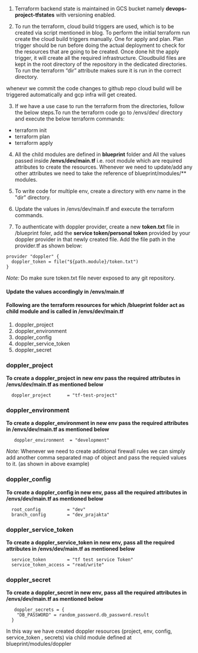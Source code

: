 1. Terraform backend state is maintained in GCS bucket namely **devops-project-tfstates** with versioning enabled.

2. To run the terraform, cloud build triggers are used, which is to be created via script mentioned in blog. To perform the  initial terraform run create the cloud build triggers manually. One for apply and plan.
Plan trigger should be run before doing the actual deployment to check for the resources that are going to be created.
Once done hit the apply trigger, it will create all the required infrastructure.
Cloudbuild files are kept in the root directory of the repository in the dedicated directories.
To run the terraform “dir” attribute makes sure it is run in the correct directory.

whenevr we commit the code changes to github repo cloud build will be triggered automatically and gcp infra will get created.

3. If we have a use case to run the terraform from the directories, follow the below steps.To run the terraform code go to /envs/dev/ directory and execute the below terraform commands:
- terraform init
- terraform plan
- terraform apply

4. All the child modules are defined in **blueprint** folder and All the values passed inside **/envs/dev/main.tf** i.e. root module which are required attributes to create the resources. Whenever we need to update/add any other attributes we need to take the reference of blueprint/modules/** modules.

5. To write code for multiple env, create a directory with env name in the "dir" directory.

6. Update the values in /envs/dev/main.tf and execute the terraform commands.

7. To authenticate with doppler provider, create a new **token.txt** file in /blueprint foler, add the **service token/personal token** provided by your doppler provider in that newly created file. Add the file path in the provider.tf as shown below:
```
provider "doppler" {
  doppler_token = file("${path.module}/token.txt") 
}
```
*Note:* Do make sure token.txt file never exposed to any git repository.

#### Update the values accordingly in /envs/main.tf

#### Following are the terraform resources for which /blueprint folder act as child module and is called in /envs/dev/main.tf

1. doppler_project
2. doppler_environment
3. doppler_config
4. doppler_service_token
5. doppler_secret

### doppler_project
**To create a doppler_project in new env pass the required attributes in /envs/dev/main.tf as mentioned below** 
```
  doppler_project      = "tf-test-project"
```
### doppler_environment
**To create a doppler_environment in new env pass the required attributes in /envs/dev/main.tf as mentioned below**
```
   doppler_environment  = "development"
```
*Note*: Whenever we need to create additional firewall rules we can simply add another comma separated map of object and pass the requied values to it. (as shown in above example)

### doppler_config
**To create a doppler_config in new env, pass all the required attributes in /envs/dev/main.tf as mentioned below**
```
  root_config          = "dev"
  branch_config        = "dev_prajakta"
 ```

### doppler_service_token
**To create a doppler_service_token in new env, pass all the required attributes in /envs/dev/main.tf as mentioned below**
```
  service_token        = "tf test service Token"
  service_token_access = "read/write"
 ```
### doppler_secret
**To create a doppler_secret in new env, pass all the required attributes in /envs/dev/main.tf as mentioned below**
```
   doppler_secrets = {
    "DB_PASSWORD" = random_password.db_password.result
  }
 ```

In this way we have created doppler resources (project, env, config, service_token , secrets) via child module defined at blueprint/modules/doppler


